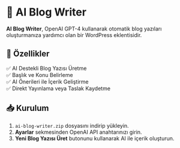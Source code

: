 # 📝 AI Blog Writer

**AI Blog Writer**, OpenAI GPT-4 kullanarak otomatik blog yazıları oluşturmanıza yardımcı olan bir WordPress eklentisidir.

## 🚀 Özellikler
✅ AI Destekli Blog Yazısı Üretme  
✅ Başlık ve Konu Belirleme  
✅ AI Önerileri ile İçerik Geliştirme  
✅ Direkt Yayınlama veya Taslak Kaydetme  

## 📥 Kurulum
1. `ai-blog-writer.zip` dosyasını indirip yükleyin.  
2. **Ayarlar** sekmesinden OpenAI API anahtarınızı girin.  
3. **Yeni Blog Yazısı Üret** butonunu kullanarak AI ile içerik oluşturun.  
